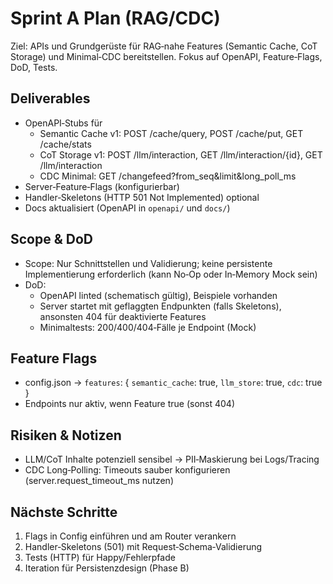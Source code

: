# Sprint A Plan (RAG/CDC)

Ziel: APIs und Grundgerüste für RAG‑nahe Features (Semantic Cache, CoT Storage) und Minimal‑CDC bereitstellen. Fokus auf OpenAPI, Feature‑Flags, DoD, Tests.

## Deliverables
- OpenAPI‑Stubs für
  - Semantic Cache v1: POST /cache/query, POST /cache/put, GET /cache/stats
  - CoT Storage v1: POST /llm/interaction, GET /llm/interaction/{id}, GET /llm/interaction
  - CDC Minimal: GET /changefeed?from_seq&limit&long_poll_ms
- Server‑Feature‑Flags (konfigurierbar)
- Handler‑Skeletons (HTTP 501 Not Implemented) optional
- Docs aktualisiert (OpenAPI in `openapi/` und `docs/`)

## Scope & DoD
- Scope: Nur Schnittstellen und Validierung; keine persistente Implementierung erforderlich (kann No‑Op oder In‑Memory Mock sein)
- DoD:
  - OpenAPI linted (schematisch gültig), Beispiele vorhanden
  - Server startet mit geflaggten Endpunkten (falls Skeletons), ansonsten 404 für deaktivierte Features
  - Minimaltests: 200/400/404‑Fälle je Endpoint (Mock)

## Feature Flags
- config.json → `features`: { `semantic_cache`: true, `llm_store`: true, `cdc`: true }
- Endpoints nur aktiv, wenn Feature true (sonst 404)

## Risiken & Notizen
- LLM/CoT Inhalte potenziell sensibel → PII‑Maskierung bei Logs/Tracing
- CDC Long‑Polling: Timeouts sauber konfigurieren (server.request_timeout_ms nutzen)

## Nächste Schritte
1) Flags in Config einführen und am Router verankern
2) Handler‑Skeletons (501) mit Request‑Schema‑Validierung
3) Tests (HTTP) für Happy/Fehlerpfade
4) Iteration für Persistenzdesign (Phase B)
